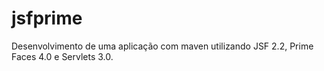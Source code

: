 # jsfprime
Desenvolvimento de uma aplicação com maven utilizando JSF 2.2, Prime Faces 4.0 e Servlets 3.0.
